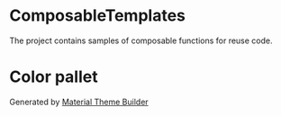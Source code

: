 # ComposableTemplates

The project contains samples of composable functions for reuse code.

# Color pallet

Generated by [Material Theme Builder](https://m3.material.io/theme-builder#/dynamic)

